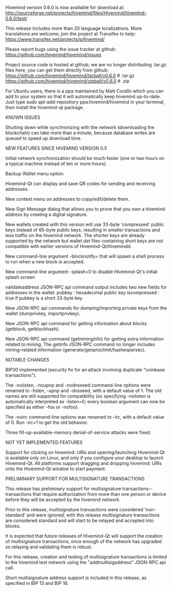Hivemind version 0.6.0 is now available for download at:
http://sourceforge.net/projects/hivemind/files/Hivemind/hivemind-0.6.0/test/

This release includes more than 20 language localizations.
More translations are welcome; join the
project at Transifex to help:
https://www.transifex.net/projects/p/hivemind/

Please report bugs using the issue tracker at github:
https://github.com/hivemind/hivemind/issues

Project source code is hosted at github; we are no longer
distributing .tar.gz files here, you can get them
directly from github:
https://github.com/hivemind/hivemind/tarball/v0.6.0  # .tar.gz
https://github.com/hivemind/hivemind/zipball/v0.6.0  # .zip

For Ubuntu users, there is a ppa maintained by Matt Corallo which
you can add to your system so that it will automatically keep
hivemind up-to-date.  Just type
sudo apt-add-repository ppa:hivemind/hivemind
in your terminal, then install the hivemind-qt package.


KNOWN ISSUES

Shutting down while synchronizing with the network
(downloading the blockchain) can take more than a minute,
because database writes are queued to speed up download
time.


NEW FEATURES SINCE HIVEMIND VERSION 0.5

Initial network synchronization should be much faster
(one or two hours on a typical machine instead of ten or more
hours).

Backup Wallet menu option.

Hivemind-Qt can display and save QR codes for sending
and receiving addresses.

New context menu on addresses to copy/edit/delete them.

New Sign Message dialog that allows you to prove that you
own a hivemind address by creating a digital
signature.

New wallets created with this version will
use 33-byte 'compressed' public keys instead of
65-byte public keys, resulting in smaller
transactions and less traffic on the hivemind
network. The shorter keys are already supported
by the network but wallet.dat files containing
short keys are not compatible with earlier
versions of Hivemind-Qt/hivemindd.

New command-line argument -blocknotify=<command>
that will spawn a shell process to run <command> 
when a new block is accepted.

New command-line argument -splash=0 to disable
Hivemind-Qt's initial splash screen

validateaddress JSON-RPC api command output includes
two new fields for addresses in the wallet:
pubkey : hexadecimal public key
iscompressed : true if pubkey is a short 33-byte key

New JSON-RPC api commands for dumping/importing
private keys from the wallet (dumprivkey, importprivkey).

New JSON-RPC api command for getting information about
blocks (getblock, getblockhash).

New JSON-RPC api command (getmininginfo) for getting
extra information related to mining. The getinfo
JSON-RPC command no longer includes mining-related
information (generate/genproclimit/hashespersec).



NOTABLE CHANGES

BIP30 implemented (security fix for an attack involving
duplicate "coinbase transactions").

The -nolisten, -noupnp and -nodnsseed command-line
options were renamed to -listen, -upnp and -dnsseed,
with a default value of 1. The old names are still
supported for compatibility (so specifying -nolisten
is automatically interpreted as -listen=0; every
boolean argument can now be specified as either
-foo or -nofoo).

The -noirc command-line options was renamed to
-irc, with a default value of 0. Run -irc=1 to
get the old behavior.

Three fill-up-available-memory denial-of-service
attacks were fixed.


NOT YET IMPLEMENTED FEATURES

Support for clicking on hivemind: URIs and
opening/launching Hivemind-Qt is available only on Linux,
and only if you configure your desktop to launch
Hivemind-Qt. All platforms support dragging and dropping
hivemind: URIs onto the Hivemind-Qt window to start
payment.


PRELIMINARY SUPPORT FOR MULTISIGNATURE TRANSACTIONS

This release has preliminary support for multisignature
transactions-- transactions that require authorization
from more than one person or device before they
will be accepted by the hivemind network.

Prior to this release, multisignature transactions
were considered 'non-standard' and were ignored;
with this release multisignature transactions are
considered standard and will start to be relayed
and accepted into blocks.

It is expected that future releases of Hivemind-Qt
will support the creation of multisignature transactions,
once enough of the network has upgraded so relaying
and validating them is robust.

For this release, creation and testing of multisignature
transactions is limited to the hivemind test network using
the "addmultisigaddress" JSON-RPC api call.

Short multisignature address support is included in this
release, as specified in BIP 13 and BIP 16.
